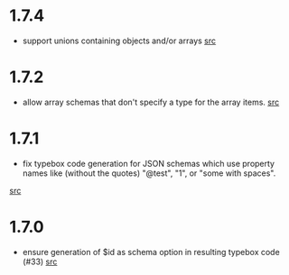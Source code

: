 # 1.7.4

- support unions containing objects and/or arrays [src](https://github.com/xddq/schema2typebox/pull/48)

# 1.7.2

- allow array schemas that don't specify a type for the array items. [src](https://github.com/xddq/schema2typebox/pull/42)

# 1.7.1

- fix typebox code generation for JSON schemas which use property names like
  (without the quotes) "@test", "1", or "some with spaces".

[src](https://github.com/xddq/schema2typebox/pull/36)

# 1.7.0

- ensure generation of $id as schema option in resulting typebox code (#33)
  [src](https://github.com/xddq/schema2typebox/pull/33)
